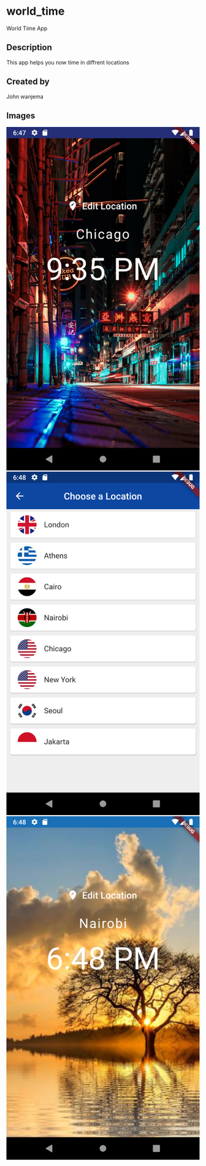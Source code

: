 # world_time

World Time App

## Description

This app helps you now time in diffrent locations

## Created by
John wanjema
## Images

![Edit loaction](/assests/Screenshot_1583077657.png )
![choose location](/assests/Screenshot_1583077700.png )
![View loaction](/assests/Screenshot_1583077727.png )


